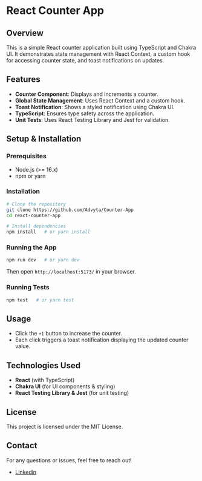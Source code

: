 # React Counter App

## Overview

This is a simple React counter application built using TypeScript and Chakra UI. It demonstrates state management with React Context, a custom hook for accessing counter state, and toast notifications on updates.

## Features

- **Counter Component**: Displays and increments a counter.
- **Global State Management**: Uses React Context and a custom hook.
- **Toast Notification**: Shows a styled notification using Chakra UI.
- **TypeScript**: Ensures type safety across the application.
- **Unit Tests**: Uses React Testing Library and Jest for validation.

## Setup & Installation

### Prerequisites

- Node.js (>= 16.x)
- npm or yarn

### Installation

```sh
# Clone the repository
git clone https://github.com/Advyta/Counter-App
cd react-counter-app

# Install dependencies
npm install   # or yarn install
```

### Running the App

```sh
npm run dev   # or yarn dev
```

Then open `http://localhost:5173/` in your browser.

### Running Tests

```sh
npm test   # or yarn test
```

## Usage

- Click the `+1` button to increase the counter.
- Each click triggers a toast notification displaying the updated counter value.

## Technologies Used

- **React** (with TypeScript)
- **Chakra UI** (for UI components & styling)
- **React Testing Library & Jest** (for unit testing)

## License

This project is licensed under the MIT License.

## Contact

For any questions or issues, feel free to reach out!
- [Linkedin](https://www.linkedin.com/in/advyta-jujaray/)
